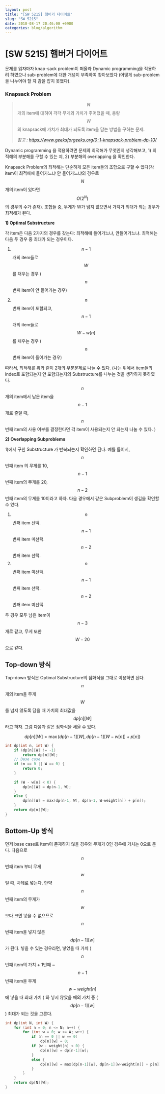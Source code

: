 ```yaml
---
layout: post
title: "[SW 5215] 햄버거 다이어트"
slug: "SW_5215"
date: 2018-08-17 20:46:00 +0900
categories: blog/algorithm
---
```




# [SW 5215] 햄버거 다이어트

문제를 읽자마자 knap-sack problem이 떠올라 Dynamic programming을 적용하려 하였으나 sub-problem에 대한 개념이 부족하여 찾아보았다 (어떻게 sub-problem을 나누어야 할 지 감을 잡지 못했다).  



### Knapsack Problem

> $$N$$개의 item에 대하여 각각 무게와 가치가 주어졌을 때, 용량 $$W$$의 knapsack에 가치가 최대가 되도록 item을 담는 방법을 구하는 문제.
>
> *참고 : https://www.geeksforgeeks.org/0-1-knapsack-problem-dp-10/*

Dynamic programming 을 적용하려면 문제의 최적해가 무엇인지 생각해보고,  1) 최적해의 부분해를 구할 수 있는 지, 2) 부분해의 overlapping 을 확인한다.

Knapsack Problem의 최적해는 단순하게 모든 item들의 조합으로 구할 수 있다(각 item이 최적해에 들어가느냐 안 들어가느냐의 경우로 $$N$$개의 item이 있다면 $$O(2^N)$$ 의 경우의 수가 존재). 조합들 중, 무게가 W가 넘지 않으면서 가치가 최대가 되는 경우가 최적해가 된다.



**1) Optimal Substructure**

각 item은 다음 2가지의 경우를 갖는다: 최적해에 들어가느냐, 안들어가느냐.
최적해는 다음 두 경우 중 최대가 되는 경우이다.

1) $$n-1$$ 개의 item들로 $$W$$ 를 채우는 경우 ($$n$$ 번째 item이 안 들어가는 경우)

2) $$n$$ 번째 item이 포함되고, $$n-1$$ 개의 item들로 $$W-w[n]$$  를 채우는 경우 ($$n$$ 번째 item이 들어가는 경우)

따라서, 최적해를 위와 같이 2개의 부분문제로 나눌 수 있다. 
(나는 위에서 item들의 index로 포함되는지 안 포함되는지의 Substructure를 나누는 것을 생각하지 못하였다.  $$n$$ 개의 item에서 남은 item을 $$n-1$$ 개로 줄일 때, $$n$$ 번째 item의 사용 여부를 결정한다면 각 item이 사용되는지 안 되는지 나눌 수 있다. )



**2) Overlapping Subproblems**

1)에서 구한 Substructure 가 반복되는지 확인하면 된다. 예를 들어서, $$n$$ 번째 item 의 무게를 10, $$n-1$$ 번째 item의 무게를 20, $$n-2$$ 번째 item의 무게를 10이라고 하자. 다음 경우에서 같은 Subproblem이 생김을 확인할 수 있다.

1) $$n$$ 번째 item 선택. $$n-1$$ 번째 item 미선택. $$n-2$$ 번째 item 선택.
2) $$n$$ 번째 item 미선택. $$n-1$$ 번째 item 선택. $$n-2$$ 번째 item 미선택.

두 경우 모두 남은 item이 $$n-3$$ 개로 같고, 무게 또한 $$W-20$$ 으로 같다.





## Top-down 방식

Top-down 방식은 Optimal Substructure의 점화식을 그대로 이용하면 된다. $$n$$ 개의 item을 무게  $$W$$ 를 넘지 않도록 담을 때 가치의 최대값을 $$dp[n][W] $$ 라고 하자. 그럼 다음과 같은 점화식을 세울 수 있다.


$$
dp[n][W] = \max (dp[n-1][W], dp[n-1][W-w[n]]+p[n])
$$


```c++
int dp(int n, int W) {
	if (dp[n][W] != -1) 
		return dp[n][W];
	// Base case
    if (n == 0 || W == 0) {
        return 0;
    }
    
    if (W - w[n] < 0) {
        dp[n][W] = dp(n-1, W);
    }
    else {
        dp[n][W] = max(dp(n-1, W), dp(n-1, W-weight[n]) + p[n]);
    }
    return dp[n][W];
}
```





## Bottom-Up 방식

먼저 base case로 item이 존재하지 않을 경우와 무게가 0인 경우에 가치는 0으로 둔다. 다음으로 $$n$$ 번째 item 부터 무게 $$w$$ 일 때, 차례로 넣는다. 만약 $$n$$ 번째 item의 무게가 $$w$$ 보다 크면 넣을 수 없으므로 $$n$$ 번째 item을 넣지 않은 $$dp[n-1][w]$$ 가 된다. 넣을 수 있는 경우라면, 넣었을 때 가치 ( $$n$$ 번째 item의 가치 + 1번째 ~ $$n-1$$번째 item을 무게 $$w-weight[n]$$ 에 넣을 때 최대 가치 ) 와 넣지 않았을 때의 가치 중 ($$dp[n-1][w]$$) 최대가 되는 것을 고른다.

```c++
int dp(int N, int W) {
	for (int n = 0; n <= N; n++) {
    	for (int w = 0; w <= W; w++) {
        	if (n == 0 || w == 0)
        		dp[n][w] = 0;
        	if (w - weight[n] < 0) {
    	        dp[n][w] = dp[n-1][w];
	        }
        	else {
            	dp[n][w] = max(dp[n-1][w], dp[n-1][w-weight[n]] + p[n]);
        	}
   		}
	}
    return dp[N][W];
}
```

